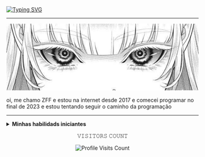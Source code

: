 <div>
  <a href="https://git.io/typing-svg"><img src="https://readme-typing-svg.demolab.com?font=Anta&weight=900&size=28&duration=2000&pause=1000&color=F7F7F7&center=true&random=false&width=435&lines=Alkemist+Ayaka+da+Mister;Seja+bem+vindo!" alt="Typing SVG" /></a>
<hr>
</div>

![Nome da Capa](4f08b7e5e345ed6a0320de27ff9e1e4a.jpg)




oi, me chamo ZFF e estou na internet desde 2017
e comecei programar no final de 2023 e estou tentando seguir o caminho da programação 


---

<details close>
  <summary><strong>Minhas habilidads iniciantes</strong></summary>

<p align="center">
  <img alt="Python" src="https://img.shields.io/badge/Python-%2314354C.svg?style=for-the-badge&logo=python&logoColor=white"/>
  <img src="https://img.shields.io/badge/HTML5-E34F26?style=for-the-badge&logo=html5&logoColor=white" alt="HTML5" />
</p>

</details>









<p align="center"> 𝚅𝙸𝚂𝙸𝚃𝙾𝚁𝚂 𝙲𝙾𝚄𝙽𝚃 <p align="center">
    <img src="https://profile-counter.glitch.me/SnowPerfectDev/count.svg" alt="Profile Visits Count" />
</p>
